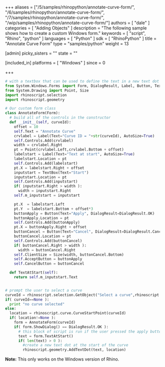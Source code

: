 +++
aliases = ["/5/samples/rhinopython/annotate-curve-form/", "/6/samples/rhinopython/annotate-curve-form/", "/7/samples/rhinopython/annotate-curve-form/", "/wip/samples/rhinopython/annotate-curve-form/"]
authors = [ "dale" ]
categories = [ "Adding Objects" ]
description = "The following sample shows how to create a custom Windows form."
keywords = [ "script", "Rhino", "python" ]
languages = [ "Python" ]
sdk = [ "RhinoPython" ]
title = "Annotate Curve Form"
type = "samples/python"
weight = 13

[admin]
picky_sisters = ""
state = ""

[included_in]
platforms = [ "Windows" ]
since = 0

+++


```python
# with a textbox that can be used to define the text in a new text dot
from System.Windows.Forms import Form, DialogResult, Label, Button, TextBox
from System.Drawing import Point, Size
import rhinoscript.selection
import rhinoscript.geometry

# Our custom form class
class AnnotateForm(Form):
  # build all of the controls in the constructor
  def __init__(self, curveId):
    offset = 10
    self.Text = "Annotate Curve"
    crvlabel = Label(Text="Curve ID = "+str(curveId), AutoSize=True)
    self.Controls.Add(crvlabel)
    width = crvlabel.Right
    pt = Point(crvlabel.Left,crvlabel.Bottom + offset)
    labelstart = Label(Text="Text at start", AutoSize=True)
    labelstart.Location = pt
    self.Controls.Add(labelstart)
    pt.X = labelstart.Right + offset
    inputstart = TextBox(Text="Start")
    inputstart.Location = pt
    self.Controls.Add(inputstart)
    if( inputstart.Right > width ):
      width = inputstart.Right
    self.m_inputstart = inputstart

    pt.X  = labelstart.Left
    pt.Y  = labelstart.Bottom + offset*3
    buttonApply = Button(Text="Apply", DialogResult=DialogResult.OK)
    buttonApply.Location = pt
    self.Controls.Add(buttonApply)
    pt.X = buttonApply.Right + offset
    buttonCancel = Button(Text="Cancel", DialogResult=DialogResult.Cancel)
    buttonCancel.Location = pt
    self.Controls.Add(buttonCancel)
    if( buttonCancel.Right > width ):
      width = buttonCancel.Right
    self.ClientSize = Size(width, buttonCancel.Bottom)
    self.AcceptButton = buttonApply
    self.CancelButton = buttonCancel

  def TextAtStart(self):
    return self.m_inputstart.Text


# prompt the user to select a curve
curveId = rhinoscript.selection.GetObject("Select a curve",rhinoscript.selection.filter.curve)
if( curveId==None ):
  print "no curve selected"
else:
  location = rhinoscript.curve.CurveStartPoint(curveId)
  if( location!=None ):
    form = AnnotateForm(curveId)
    if( form.ShowDialog() == DialogResult.OK ):
      # this block of script is run if the user pressed the apply button
      text = form.TextAtStart()
      if( len(text) > 0 ):
        #create a new text dot at the start of the curve
        rhinoscript.geometry.AddTextDot(text, location)

```

**Note:** This only works on the Windows version of Rhino.
